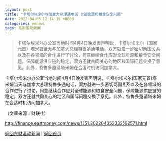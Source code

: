 ```yaml
---
layout: post
title: "卡塔尔埃米尔与加拿大总理通电话 讨论能源和粮食安全问题"
date: 2022-04-05 12:14:15 +0800
categories: emnews
tags: 东财滚动新闻
---
```

> 卡塔尔埃米尔办公室当地时间4月4日晚发表声明说，卡塔尔埃米尔（国家元首）塔米姆当天与加拿大总理特鲁多通电话，双方就进一步密切两国关系以及在各领域的合作进行了讨论，同意继续合作应对全球能源和粮食安全问题，保障能源供应链的稳定。双方还就共同关心的地区和国际问题交换了意见。此外，特鲁多邀请塔米姆在合适时机访问加拿大。

<p>卡塔尔埃米尔办公室当地时间4月4日晚发表声明说，卡塔尔埃米尔(国家元首)塔米姆当天与加拿大总理特鲁多通电话，双方就进一步密切两国关系以及在各领域的合作进行了讨论，同意继续合作应对全球能源和粮食安全问题，保障能源供应链的稳定。双方还就共同关心的地区和国际问题交换了意见。此外，特鲁多邀请塔米姆在合适时机访问加拿大。 </p><p class="em_media">（文章来源：财联社）</p>

<http://finance.eastmoney.com/news/1351,202204052332562571.html>

[返回东财滚动新闻](//finews.withounder.com/emnews/)｜[返回首页](//finews.withounder.com/)